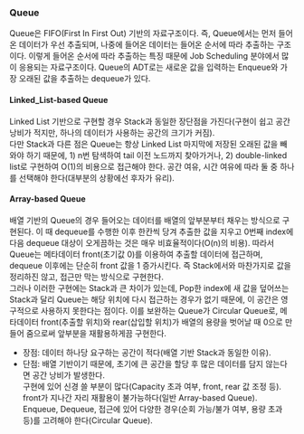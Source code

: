 ### Queue
Queue은 FIFO(First In First Out) 기반의 자료구조이다. 즉, Queue에서는 먼저 들어온 데이터가 우선 추출되며, 나중에 들어온 데이터는 들어온 순서에 따라 추출하는 구조이다. 이렇게 들어온 순서에 따라 추출하는 특징 때문에 Job Scheduling 분야에서 많이 응용되는 자료구조이다. Queue의 ADT로는 새로운 값을 입력하는 Enqueue와 가장 오래된 값을 추출하는 dequeue가 있다.
#### Linked_List-based Queue
Linked List 기반으로 구현할 경우 Stack과 동일한 장단점을 가진다(구현이 쉽고 공간 낭비가 적지만, 하나의 데이터가 사용하는 공간의 크기가 커짐).<br>
다만 Stack과 다른 점은 Queue는 항상 Linked List 마지막에 저장된 오래된 값을 빼와야 하기 때문에, 1) n번 탐색하여 tail 이전 노드까지 찾아가거나, 2) double-linked list로 구현하여 O(1)의 비용으로 접근해야 한다. 공간 여유, 시간 여유에 따라 둘 중 하나를 선택해야 한다(대부분의 상황에선 후자가 유리).
#### Array-based Queue
배열 기반의 Queue의 경우 들어오는 데이터를 배열의 앞부분부터 채우는 방식으로 구현된다. 이 때 dequeue를 수행한 이후 한칸씩 당겨 추출한 값을 지우고 0번째 index에 다음 dequeue 대상이 오게끔하는 것은 매우 비효율적이다(O(n)의 비용). 따라서 Queue는 메타데이터 front(초기값 0)를 이용하여 추출할 데이터에 접근하며, dequeue 이후에는 단순히 front 값을 1 증가시킨다. 즉 Stack에서와 마찬가지로 값을 정리하진 않고, 접근만 막는 방식으로 구현한다.<br>
그러나 이러한 구현에는 Stack과 큰 차이가 있는데, Pop한 index에 새 값을 덮어쓰는 Stack과 달리 Queue는 해당 위치에 다시 접근하는 경우가 없기 때문에, 이 공간은 영구적으로 사용하지 못한다는 점이다. 이를 보완하는 Queue가 Circular Queue로, 메타데이터 front(추출할 위치)와 rear(삽입할 위치)가 배열의 용량을 벗어날 때 0으로 만들어 줌으로써 앞부분을 재활용하게끔 구현한다.
* 장점: 데이터 하나당 요구하는 공간이 적다(배열 기반 Stack과 동일한 이유). 
* 단점: 배열 기반이기 때문에, 초기에 큰 공간을 할당 후 많은 데이터를 담지 않는다면 공간 낭비가 발생한다. <br> 구현에 있어 신경 쓸 부분이 많다(Capacity 초과 여부, front, rear 값 조정 등). <br> front가 지나간 자리 재활용이 불가능하다(일반 Array-based Queue). <br> Enqueue, Dequeue, 접근에 있어 다양한 경우(순회 가능/불가 여부, 용량 초과 등)를 고려해야 한다(Circular Queue).
